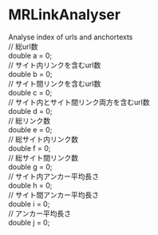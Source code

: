 # MRLinkAnalyser
Analyse index of urls and anchortexts  
// 総url数  
double a = 0;  
// サイト内リンクを含むurl数  
double b = 0;  
// サイト間リンクを含むurl数  
double c = 0;  
// サイト内とサイト間リンク両方を含むurl数  
double d = 0;  
// 総リンク数  
double e = 0;  
// 総サイト内リンク数  
double f = 0;  
// 総サイト間リンク数  
double g = 0;  
// サイト内アンカー平均長さ  
double h = 0;  
// サイト間アンカー平均長さ  
double i = 0;  
// アンカー平均長さ  
double j = 0;  
